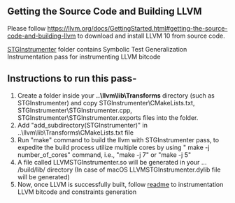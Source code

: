 
Getting the Source Code and Building LLVM
---------------------------------------------------------------------------------------------------------------------
Please follow https://llvm.org/docs/GettingStarted.html#getting-the-source-code-and-building-llvm to download and install LLVM 10 from source code. 


[STGInstrumenter](https://github.com/soneyahossain/STG-I/tree/master/pass/STGInstrumenter) folder contains Symbolic Test Generalization Instrumentation pass for instrumenting LLVM bitcode 

Instructions to run this pass-
---------------------------------------------------------------------------------------------------------------------

1. Create a folder inside your **..\llvm\lib\Transforms** directory (such as STGInstrumenter) and copy STGInstrumenter\CMakeLists.txt, STGInstrumenter\STGInstrumenter.cpp, STGInstrumenter\STGInstrumenter.exports files into the folder.
2. Add "add_subdirectory(STGInstrumenter)" in ..\llvm\lib\Transforms\CMakeLists.txt file
3. Run "make" command to build the llvm with STGInstrumenter pass, to expedite the build process utilize multiple cores by using " make -j number_of_cores" command, i.e., "make -j 7" or "make -j 5"
4. A file called LLVMSTGInstrumenter.so will be generated in your ... /build/lib/ directory (In case of macOS LLVMSTGInstrumenter.dylib file will be generated)
5. Now, once LLVM is successfully built, follow [readme](https://github.com/soneyahossain/STG-I/blob/master/README.md) to instrumentation LLVM bitcode and constraints generation

